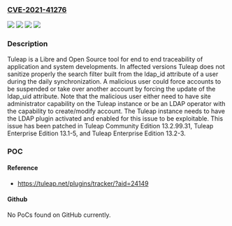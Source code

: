 ### [CVE-2021-41276](https://cve.mitre.org/cgi-bin/cvename.cgi?name=CVE-2021-41276)
![](https://img.shields.io/static/v1?label=Product&message=tuleap&color=blue)
![](https://img.shields.io/static/v1?label=Version&message=n%2Fa&color=blue)
![](https://img.shields.io/static/v1?label=Vulnerability&message=CWE-74%3A%20Improper%20Neutralization%20of%20Special%20Elements%20in%20Output%20Used%20by%20a%20Downstream%20Component%20('Injection')&color=brighgreen)
![](https://img.shields.io/static/v1?label=Vulnerability&message=CWE-90%3A%20Improper%20Neutralization%20of%20Special%20Elements%20used%20in%20an%20LDAP%20Query%20('LDAP%20Injection')&color=brighgreen)

### Description

Tuleap is a Libre and Open Source tool for end to end traceability of application and system developments. In affected versions Tuleap does not sanitize properly the search filter built from the ldap_id attribute of a user during the daily synchronization. A malicious user could force accounts to be suspended or take over another account by forcing the update of the ldap_uid attribute. Note that the malicious user either need to have site administrator capability on the Tuleap instance or be an LDAP operator with the capability to create/modify account. The Tuleap instance needs to have the LDAP plugin activated and enabled for this issue to be exploitable. This issue has been patched in Tuleap Community Edition 13.2.99.31, Tuleap Enterprise Edition 13.1-5, and Tuleap Enterprise Edition 13.2-3.

### POC

#### Reference
- https://tuleap.net/plugins/tracker/?aid=24149

#### Github
No PoCs found on GitHub currently.

